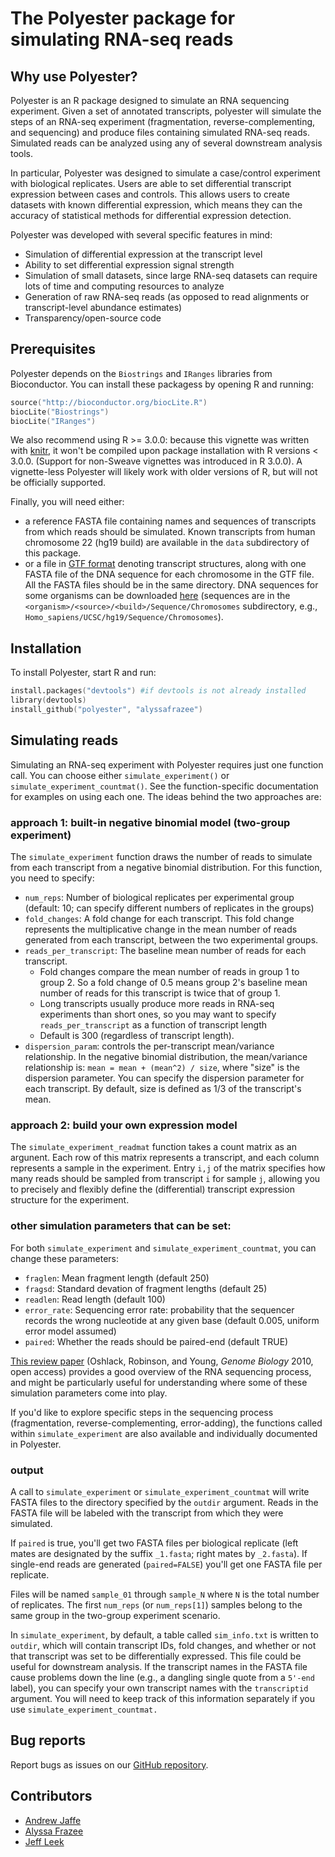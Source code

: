 # The Polyester package for simulating RNA-seq reads

## Why use Polyester?

Polyester is an R package designed to simulate an RNA sequencing experiment. Given a set of annotated transcripts, polyester will simulate the steps of an RNA-seq experiment (fragmentation, reverse-complementing, and sequencing) and produce files containing simulated RNA-seq reads. Simulated reads can be analyzed using any of several downstream analysis tools. 

In particular, Polyester was designed to simulate a case/control experiment with biological replicates. Users are able to set differential transcript expression between cases and controls. This allows users to create datasets with known differential expression, which means they can the accuracy of statistical methods for differential expression detection.

Polyester was developed with several specific features in mind:  
* Simulation of differential expression at the transcript level
* Ability to set differential expression signal strength
* Simulation of small datasets, since large RNA-seq datasets can require lots of time and computing resources to analyze
* Generation of raw RNA-seq reads (as opposed to read alignments or transcript-level abundance estimates)
* Transparency/open-source code

## Prerequisites

Polyester depends on the `Biostrings` and `IRanges` libraries from Bioconductor. You can install these packagess by opening R and running:
```S
source("http://bioconductor.org/biocLite.R")
biocLite("Biostrings")
biocLite("IRanges")
```

We also recommend using R >= 3.0.0: because this vignette was written with [knitr](http://yihui.name/knitr/), it won't be compiled upon package installation with R versions < 3.0.0. (Support for non-Sweave vignettes was introduced in R 3.0.0). A vignette-less Polyester will likely work with older versions of R, but will not be officially supported.

Finally, you will need either:
* a reference FASTA file containing names and sequences of transcripts from which reads should be simulated. Known transcripts from human chromosome 22 (hg19 build) are available in the `data` subdirectory of this package. 
* or a file in [GTF format](http://www.ensembl.org/info/website/upload/gff.html) denoting transcript structures, along with one FASTA file of the DNA sequence for each chromosome in the GTF file. All the FASTA files should be in the same directory. DNA sequences for some organisms can be downloaded [here](http://tophat.cbcb.umd.edu/igenomes.shtml) (sequences are in the `<organism>/<source>/<build>/Sequence/Chromosomes` subdirectory, e.g., `Homo_sapiens/UCSC/hg19/Sequence/Chromosomes`).

## Installation
To install Polyester, start R and run:
```S
install.packages("devtools") #if devtools is not already installed
library(devtools)
install_github("polyester", "alyssafrazee")
```

## Simulating reads

Simulating an RNA-seq experiment with Polyester requires just one function call. You can choose either `simulate_experiment()` or `simulate_experiment_countmat()`. See the function-specific documentation for examples on using each one. The ideas behind the two approaches are:

### approach 1: built-in negative binomial model (two-group experiment)
The `simulate_experiment` function draws the number of reads to simulate from each transcript from a negative binomial distribution. For this function, you need to specify:
* `num_reps`: Number of biological replicates per experimental group (default: 10; can specify different numbers of replicates in the groups)
* `fold_changes`: A fold change for each transcript. This fold change represents the multiplicative change in the mean number of reads generated from each transcript, between the two experimental groups.
* `reads_per_transcript`: The baseline mean number of reads for each transcript. 
    - Fold changes compare the mean number of reads in group 1 to group 2. So a fold change of 0.5 means group 2's baseline mean number of reads for this transcript is twice that of group 1.
    - Long transcripts usually produce more reads in RNA-seq experiments than short ones, so you may want to specify `reads_per_transcript` as a function of transcript length
    - Default is 300 (regardless of transcript length).
* `dispersion_param`: controls the per-transcript mean/variance relationship. In the negative binomial distribution, the mean/variance relationship is: ```mean = mean + (mean^2) / size```, where "size" is the dispersion parameter. You can specify the dispersion parameter for each transcript. By default, size is defined as 1/3 of the transcript's mean.

### approach 2: build your own expression model
The `simulate_experiment_readmat` function takes a count matrix as an argunent. Each row of this matrix represents a transcript, and each column represents a sample in the experiment. Entry `i,j` of the matrix specifies how many reads should be sampled from transcript `i` for sample `j`, allowing you to precisely and flexibly define the (differential) transcript expression structure for the experiment.

### other simulation parameters that can be set:
For both `simulate_experiment` and `simulate_experiment_countmat`, you can change these parameters:
* `fraglen`: Mean fragment length (default 250)
* `fragsd`: Standard devation of fragment lengths (default 25)
* `readlen`: Read length (default 100)
* `error_rate`: Sequencing error rate: probability that the sequencer records the wrong nucleotide at any given base (default 0.005, uniform error model assumed)
* `paired`: Whether the reads should be paired-end (default TRUE)

[This review paper](http://genomebiology.com/2010/11/12/220) (Oshlack, Robinson, and Young, _Genome Biology_ 2010, open access) provides a good overview of the RNA sequencing process, and might be particularly useful for understanding where some of these simulation parameters come into play.

If you'd like to explore specific steps in the sequencing process (fragmentation, reverse-complementing, error-adding), the functions called within `simulate_experiment` are also available and individually documented in Polyester.

### output
A call to `simulate_experiment` or `simulate_experiment_countmat` will write FASTA files to the directory specified by the `outdir` argument. Reads in the FASTA file will be labeled with the transcript from which they were simulated.

If `paired` is true, you'll get two FASTA files per biological replicate (left mates are designated by the suffix `_1.fasta`; right mates by `_2.fasta`). If single-end reads are generated (`paired=FALSE`) you'll get one FASTA file per replicate. 

Files will be named `sample_01` through `sample_N` where `N` is the total number of replicates. The first `num_reps` (or `num_reps[1]`) samples belong to the same group in the two-group experiment scenario. 

In `simulate_experiment`, by default, a table called `sim_info.txt` is written to `outdir`, which will contain transcript IDs, fold changes, and whether or not that transcript was set to be differentially expressed. This file could be useful for downstream analysis. If the transcript names in the FASTA file cause problems down the line (e.g., a dangling single quote from a `5'-end` label), you can specify your own transcript names with the `transcriptid` argument. You will need to keep track of this information separately if you use `simulate_experiment_countmat.`

## Bug reports
Report bugs as issues on our [GitHub repository](https://github.com/alyssafrazee/polyester). 

## Contributors
* [Andrew Jaffe](https://github.com/andrewejaffe)
* [Alyssa Frazee](https://github.com/alyssafrazee)
* [Jeff Leek](https://github.com/jtleek)

